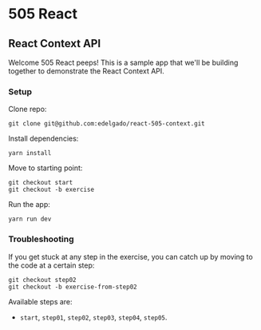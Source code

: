 # 505 React
## React Context API

Welcome 505 React peeps! This is a sample app that we'll be building together to demonstrate the React Context API.

### Setup

Clone repo:
```
git clone git@github.com:edelgado/react-505-context.git
```

Install dependencies:
```
yarn install
```

Move to starting point:
```
git checkout start
git checkout -b exercise
```

Run the app:
```
yarn run dev
```

### Troubleshooting

If you get stuck at any step in the exercise, you can catch up by moving to the code at a certain step:

```
git checkout step02
git checkout -b exercise-from-step02
```

Available steps are:
* `start`, `step01`, `step02`, `step03`, `step04`, `step05`.
